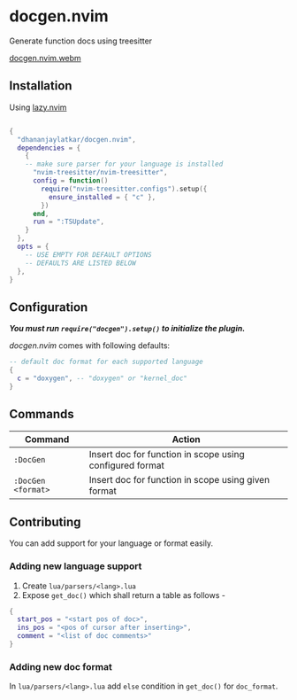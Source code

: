 # docgen.nvim

Generate function docs using treesitter

[docgen.nvim.webm](https://github.com/dhananjaylatkar/docgen.nvim/assets/27724944/e560572e-7539-4b26-b8e2-2d899cbde877)

## Installation

Using [lazy.nvim](https://github.com/folke/lazy.nvim)

```lua

{
  "dhananjaylatkar/docgen.nvim",
  dependencies = {
    {
    -- make sure parser for your language is installed
      "nvim-treesitter/nvim-treesitter",
      config = function()
        require("nvim-treesitter.configs").setup({
          ensure_installed = { "c" },
        })
      end,
      run = ":TSUpdate",
    }
  },
  opts = {
    -- USE EMPTY FOR DEFAULT OPTIONS
    -- DEFAULTS ARE LISTED BELOW
  },
}
```

## Configuration

_**You must run `require("docgen").setup()` to initialize the plugin.**_

_docgen.nvim_ comes with following defaults:

```lua
-- default doc format for each supported language
{
  c = "doxygen", -- "doxygen" or "kernel_doc"
}
```

## Commands

| Command            | Action                                                   |
| ------------------ | -------------------------------------------------------- |
| `:DocGen`          | Insert doc for function in scope using configured format |
| `:DocGen <format>` | Insert doc for function in scope using given format      |

## Contributing

You can add support for your language or format easily.

### Adding new language support

1. Create `lua/parsers/<lang>.lua`
2. Expose `get_doc()` which shall return a table as follows -

```lua
{
  start_pos = "<start pos of doc>",
  ins_pos = "<pos of cursor after inserting>",
  comment = "<list of doc comments>"
}
```

### Adding new doc format

In `lua/parsers/<lang>.lua` add `else` condition in `get_doc()` for `doc_format`.
